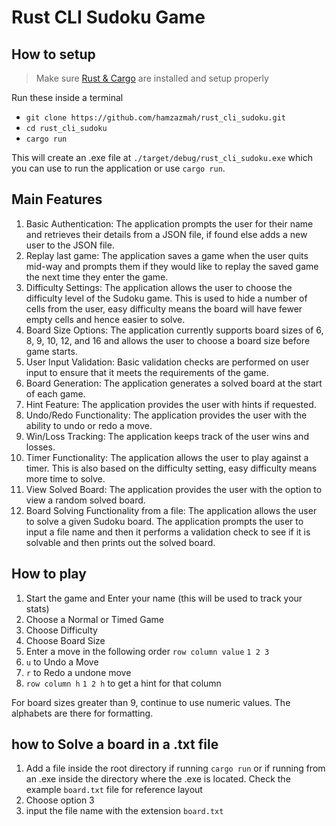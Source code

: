 # Rust CLI Sudoku Game

## How to setup
> Make sure [Rust & Cargo](https://www.rust-lang.org/tools/install) are installed and setup properly

Run these inside a terminal
- `git clone https://github.com/hamzazmah/rust_cli_sudoku.git`
- `cd rust_cli_sudoku`
- `cargo run`

This will create an .exe file at `./target/debug/rust_cli_sudoku.exe` which you can use to run the application or use `cargo run`.

## Main Features

 1. Basic Authentication: The application prompts the user for their name and retrieves their details from a JSON file, if found else adds a new user to the JSON file.
 2. Replay last game: The application saves a game when the user quits mid-way and prompts them if they would like to replay the saved game the next time they enter the game. 
 3. Difficulty Settings: The application allows the user to choose the difficulty level of the Sudoku game. This is used to hide a number of cells from the user, easy difficulty means the board will have fewer empty cells and hence easier to solve.
 4. Board Size Options: The application currently supports board sizes of 6, 8, 9, 10, 12, and 16 and allows the user to choose a board size before game starts. 
 5. User Input Validation: Basic validation checks are performed on user input to ensure that it meets the requirements of the game.
 6. Board Generation: The application generates a solved board at the start of each game. 
 7. Hint Feature: The application provides the user with hints if requested. 
 8. Undo/Redo Functionality: The application provides the user with the ability to undo or redo a move. 
 9. Win/Loss Tracking: The application keeps track of the user wins and losses. 
 10. Timer Functionality: The application allows the user to play against a timer. This is also based on the difficulty setting, easy difficulty means more time to solve. 
 11. View Solved Board: The application provides the user with the option to view a random solved board. 
 12. Board Solving Functionality from a file: The application allows the user to solve a given Sudoku board. The application prompts the user to input a file name and then it performs a validation check to see if it is solvable and then prints out the solved board.

## How to play

 1. Start the game and Enter your name (this will be used to track your stats)
 2. Choose a Normal or Timed Game
 3. Choose Difficulty
 4. Choose Board Size
 5. Enter a move in the following order `row column value` `1 2 3`
 6. `u` to Undo a Move
 7. `r` to Redo a undone move
 8. `row column h` `1 2 h` to get a hint for that column
 
 For board sizes greater than 9, continue to use numeric values. The alphabets are there for formatting.
 
 ## how to Solve a board in a .txt file
 
 1. Add a file inside the root directory if running `cargo run` or if running from an .exe inside the directory where the .exe is located. Check the example `board.txt` file for reference layout
 2. Choose option 3
 3.  input the file name with the extension `board.txt`
